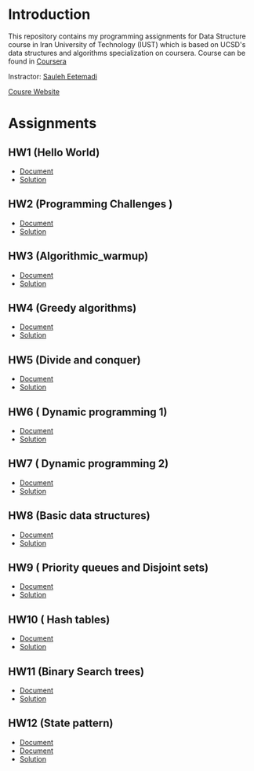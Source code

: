 # Introduction 
This repository contains my programming assignments for Data Structure course in Iran University of Technology (IUST)
which is based on UCSD's data structures and algorithms specialization on coursera.
Course can be found in [Coursera](https://www.coursera.org/specializations/data-structures-algorithms#courses)

Instractor: [Sauleh Eetemadi](http://sauleh.github.io/)

[Cousre Website](http://sauleh.github.io/ds98)

# Assignments
## HW1 (Hello World)
  + [Document](https://github.com/zahrahosseini99/Data-Structures-Algorithms-Coursera-UCSD-HSE/blob/master/A1/Assignment1.pdf)
  + [Solution](https://github.com/zahrahosseini99/Data-Structures-Algorithms-Coursera-UCSD-HSE/blob/master/A1)
## HW2 (Programming Challenges )
  + [Document](https://github.com/zahrahosseini99/Data-Structures-Algorithms-Coursera-UCSD-HSE/blob/master/A2/week1_programming_challenges.pdf)
  + [Solution](https://github.com/zahrahosseini99/Data-Structures-Algorithms-Coursera-UCSD-HSE/blob/master/A2/A2)
## HW3 (Algorithmic_warmup)
  + [Document](https://github.com/zahrahosseini99/Data-Structures-Algorithms-Coursera-UCSD-HSE/blob/master/A3/week2_algorithmic_warmup.pdf)
  + [Solution](https://github.com/zahrahosseini99/Data-Structures-Algorithms-Coursera-UCSD-HSE/blob/master/A3/A3)
## HW4 (Greedy algorithms)
  + [Document](https://github.com/zahrahosseini99/Data-Structures-Algorithms-Coursera-UCSD-HSE/blob/master/A4/week3_greedy_algorithms.pdf)
  + [Solution](https://github.com/zahrahosseini99/Data-Structures-Algorithms-Coursera-UCSD-HSE/blob/master/A4/A4)
## HW5 (Divide and conquer)
  + [Document](https://github.com/zahrahosseini99/Data-Structures-Algorithms-Coursera-UCSD-HSE/blob/master/A5/week4_divide_and_conquer.pdf)
  + [Solution](https://github.com/zahrahosseini99/Data-Structures-Algorithms-Coursera-UCSD-HSE/blob/master/A5/A5)
## HW6 ( Dynamic programming 1)
  + [Document](https://github.com/zahrahosseini99/Data-Structures-Algorithms-Coursera-UCSD-HSE/blob/master/A6/week5_dynamic_programming1.pdf)
  + [Solution](https://github.com/zahrahosseini99/Data-Structures-Algorithms-Coursera-UCSD-HSE/blob/master/A6/A6)
## HW7 ( Dynamic programming 2)
  + [Document](https://github.com/zahrahosseini99/Data-Structures-Algorithms-Coursera-UCSD-HSE/blob/master/A7/week6_dynamic_programming2.pdf)
  + [Solution](https://github.com/zahrahosseini99/Data-Structures-Algorithms-Coursera-UCSD-HSE/blob/master/A7/A7)
## HW8 (Basic data structures)
  + [Document](https://github.com/zahrahosseini99/Data-Structures-Algorithms-Coursera-UCSD-HSE/blob/master/fb_A8/Programming_Assignment_1.pdf)
  + [Solution](https://github.com/zahrahosseini99/Data-Structures-Algorithms-Coursera-UCSD-HSE/blob/master/fb_A8/A8)
## HW9 ( Priority queues and Disjoint sets)
  + [Document](https://github.com/zahrahosseini99/Data-Structures-Algorithms-Coursera-UCSD-HSE/blob/master/fb_A9/Programming_Assignment_2.pdf)
  + [Solution](https://github.com/zahrahosseini99/Data-Structures-Algorithms-Coursera-UCSD-HSE/blob/master/fb_A8/A9)
## HW10 ( Hash tables)
  + [Document](https://github.com/zahrahosseini99/Data-Structures-Algorithms-Coursera-UCSD-HSE/blob/master/A10/Programming_Assignment_3.pdf)
  + [Solution](https://github.com/zahrahosseini99/Data-Structures-Algorithms-Coursera-UCSD-HSE/blob/master/A10/A10)
## HW11 (Binary Search trees)
  + [Document](https://github.com/zahrahosseini99/Data-Structures-Algorithms-Coursera-UCSD-HSE/blob/master/fb_A11/week4_binary_search_trees.pdf)
  + [Solution](https://github.com/zahrahosseini99/Data-Structures-Algorithms-Coursera-UCSD-HSE/blob/master/fb_A11/A11)
## HW12 (State pattern)
  + [Document](https://github.com/zahrahosseini99/Data-Structures-Algorithms-Coursera-UCSD-HSE/blob/master/fb_A12/week1_graph_decomposition1.pdf)  
  + [Document](https://github.com/zahrahosseini99/Data-Structures-Algorithms-Coursera-UCSD-HSE/blob/master/fb_A12/week2_graph_decomposition2.pdf)
  + [Solution](https://github.com/zahrahosseini99/Data-Structures-Algorithms-Coursera-UCSD-HSE/blob/master/fb_A12/A12)

